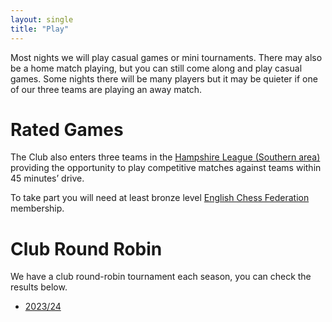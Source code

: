 ```yaml
---
layout: single
title: "Play"
---
```

Most nights we will play casual games or mini tournaments. There may also be a home match playing, but you can still come along and play casual games. Some nights there will be many players but it may be quieter if one of our three teams are playing an away match.

# Rated Games
The Club also enters three teams in the [Hampshire League (Southern area)](http://www.sotonchessleague.org.uk/) providing the opportunity to play competitive matches against teams within 45 minutes’ drive.

To take part you will need at least bronze level [English Chess Federation](https://www.englishchess.org.uk/ecf-membership-rates-and-joining-details/) membership.

# Club Round Robin
We have a club round-robin tournament each season, you can check the results below.

* [2023/24](/round-robin/23-24)
